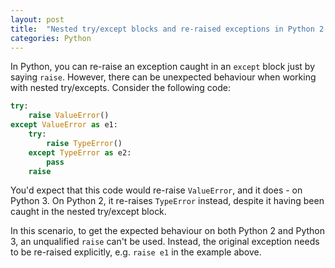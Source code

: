 ```yaml
---
layout: post
title:  "Nested try/except blocks and re-raised exceptions in Python 2 and 3"
categories: Python
---
```


In Python, you can re-raise an exception caught in an `except` block just by saying `raise`.
However, there can be unexpected behaviour when working with nested try/excepts.
Consider the following code:

```python
try:
    raise ValueError()
except ValueError as e1:
    try:
        raise TypeError()
    except TypeError as e2:
        pass
    raise 
```

You'd expect that this code would re-raise `ValueError`, and it does - on Python 3.
On Python 2, it re-raises `TypeError` instead, despite it having been caught in the
nested try/except block.

In this scenario, to get the expected behaviour on both Python 2 and Python 3,
an unqualified `raise` can't be used. Instead, the original exception needs to be
re-raised explicitly, e.g. `raise e1` in the example above.

